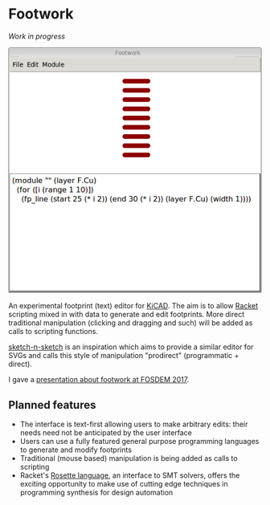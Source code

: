 # Footwork

*Work in progress*

![screenshot](doc/screenshot.png)

An experimental footprint (text) editor for [KiCAD][kicad]. The aim is to allow [Racket][racket] scripting mixed in with data to generate and edit footprints.
More direct traditional manipulation (clicking and dragging and such) will be added as calls to scripting functions.

[sketch-n-sketch][sketch-n-sketch] is an inspiration which aims to provide a similar editor for SVGs and calls this style of manipulation "prodirect" (programmatic + direct).

I gave a [presentation about footwork at FOSDEM 2017][fosdem2017].

## Planned features

- The interface is text-first allowing users to make arbitrary edits: their needs need not be anticipated by the user interface
- Users can use a fully featured general purpose programming languages to generate and modify footprints
- Traditional (mouse based) manipulation is being added as calls to scripting
- Racket's [Rosette language][rosette], an interface to SMT solvers, offers the exciting opportunity to make use of cutting edge techniques in programming synthesis for design automation

[kicad]: http://kicad-pcb.org
[racket]: http://racket-lang.org
[sketch-n-sketch]: https://ravichugh.github.io/sketch-n-sketch/
[rosette]: https://emina.github.io/rosette/
[fosdem2017]: https://fosdem.org/2017/schedule/event/footwork/
